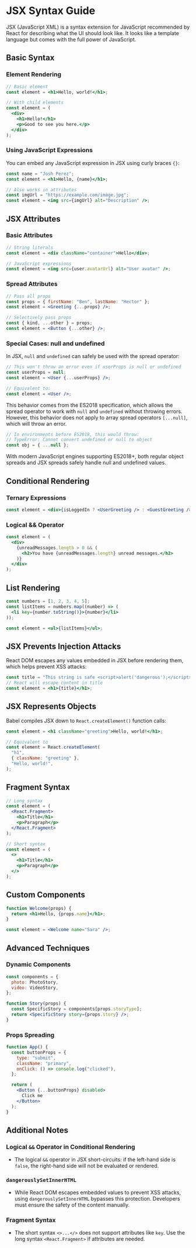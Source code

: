 # JSX Syntax Guide

JSX (JavaScript XML) is a syntax extension for JavaScript recommended by React for describing what the UI should look like. It looks like a template language but comes with the full power of JavaScript.

## Basic Syntax

### Element Rendering

```jsx
// Basic element
const element = <h1>Hello, world!</h1>;

// With child elements
const element = (
  <div>
    <h1>Hello!</h1>
    <p>Good to see you here.</p>
  </div>
);
```

### Using JavaScript Expressions

You can embed any JavaScript expression in JSX using curly braces `{}`:

```jsx
const name = "Josh Perez";
const element = <h1>Hello, {name}</h1>;

// Also works in attributes
const imgUrl = "https://example.com/image.jpg";
const element = <img src={imgUrl} alt="Description" />;
```

## JSX Attributes

### Basic Attributes

```jsx
// String literals
const element = <div className="container">Hello</div>;

// JavaScript expressions
const element = <img src={user.avatarUrl} alt="User avatar" />;
```

### Spread Attributes

```jsx
// Pass all props
const props = { firstName: "Ben", lastName: "Hector" };
const element = <Greeting {...props} />;

// Selectively pass props
const { kind, ...other } = props;
const element = <Button {...other} />;
```

### Special Cases: null and undefined

In JSX, `null` and `undefined` can safely be used with the spread operator:

```jsx
// This won't throw an error even if userProps is null or undefined
const userProps = null;
const element = <User {...userProps} />;

// Equivalent to:
const element = <User />;
```

This behavior comes from the ES2018 specification, which allows the spread operator to work with `null` and `undefined` without throwing errors. However, this behavior does not apply to array spread operators `[...null]`, which will throw an error.

```js
// In environments before ES2018, this would throw:
// TypeError: Cannot convert undefined or null to object
const obj = { ...null };
```

With modern JavaScript engines supporting ES2018+, both regular object spreads and JSX spreads safely handle null and undefined values.

## Conditional Rendering

### Ternary Expressions

```jsx
const element = <div>{isLoggedIn ? <UserGreeting /> : <GuestGreeting />}</div>;
```

### Logical && Operator

```jsx
const element = (
  <div>
    {unreadMessages.length > 0 && (
      <h2>You have {unreadMessages.length} unread messages.</h2>
    )}
  </div>
);
```

## List Rendering

```jsx
const numbers = [1, 2, 3, 4, 5];
const listItems = numbers.map((number) => (
  <li key={number.toString()}>{number}</li>
));

const element = <ul>{listItems}</ul>;
```

## JSX Prevents Injection Attacks

React DOM escapes any values embedded in JSX before rendering them, which helps prevent XSS attacks:

```jsx
const title = "This string is safe <script>alert('dangerous');</script>";
// React will escape content in title
const element = <h1>{title}</h1>;
```

## JSX Represents Objects

Babel compiles JSX down to `React.createElement()` function calls:

```jsx
const element = <h1 className="greeting">Hello, world!</h1>;

// Equivalent to
const element = React.createElement(
  "h1",
  { className: "greeting" },
  "Hello, world!",
);
```

## Fragment Syntax

```jsx
// Long syntax
const element = (
  <React.Fragment>
    <h1>Title</h1>
    <p>Paragraph</p>
  </React.Fragment>
);

// Short syntax
const element = (
  <>
    <h1>Title</h1>
    <p>Paragraph</p>
  </>
);
```

## Custom Components

```jsx
function Welcome(props) {
  return <h1>Hello, {props.name}</h1>;
}

const element = <Welcome name="Sara" />;
```

## Advanced Techniques

### Dynamic Components

```jsx
const components = {
  photo: PhotoStory,
  video: VideoStory,
};

function Story(props) {
  const SpecificStory = components[props.storyType];
  return <SpecificStory story={props.story} />;
}
```

### Props Spreading

```jsx
function App() {
  const buttonProps = {
    type: "submit",
    className: "primary",
    onClick: () => console.log("clicked"),
  };

  return (
    <Button {...buttonProps} disabled>
      Click me
    </Button>
  );
}
```

## Additional Notes

### Logical `&&` Operator in Conditional Rendering

- The logical `&&` operator in JSX short-circuits: if the left-hand side is `false`, the right-hand side will not be evaluated or rendered.

### `dangerouslySetInnerHTML`

- While React DOM escapes embedded values to prevent XSS attacks, using `dangerouslySetInnerHTML` bypasses this protection. Developers must ensure the safety of the content manually.

### Fragment Syntax

- The short syntax `<>...</>` does not support attributes like `key`. Use the long syntax `<React.Fragment>` if attributes are needed.
